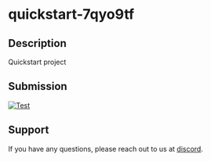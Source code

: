 
# quickstart-7qyo9tf

## Description
Quickstart project

## Submission
<a href="https://misionhiring.com/submission/project/01HY7T1HBGQA2MKN7BAQKHQWHE/github/LizethEscobar" target="_blank"><img src="https://img.shields.io/badge/mision-submit_for_review-brightgreen?style=for-the-badge" alt="Test"></a>

## Support
If you have any questions, please reach out to us at [discord](https://discord.gg/y5cq5vY3qz).
